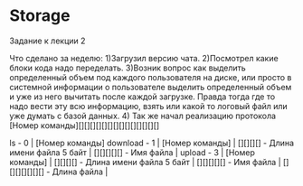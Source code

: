 # Storage

Задание к лекции 2

Что сделано за неделю:
1)Загрузил версию чата.
2)Посмотрел какие блоки кода надо переделать.
3)Возник вопрос как выделить определенный объем под каждого пользователя на диске, или просто в системной информации о пользователе выделить определенный объем и уже из него вычитать после каждой загрузке.
Правда тогда где то надо вести эту всю информацию, взять или какой то логовый файл или уже думать с базой данных.
4) Так же начал реализацию протокола
[Номер команды][][][][][][][][][][][][][][]

ls - 0 | [Номер команды]
download - 1 | [Номер команды] | [][][][] - Длина имени файла 5 байт | [][][][][] - Имя файла |
upload - 3 | [Номер команды] | [][][][] - Длина имени файла 5 байт | [][][][][] - Имя файла | [][][][][][][] - Длина файла |
